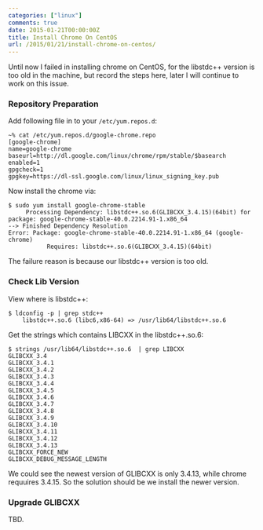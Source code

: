 ```yaml
---
categories: ["linux"]
comments: true
date: 2015-01-21T00:00:00Z
title: Install Chrome On CentOS
url: /2015/01/21/install-chrome-on-centos/
---
```


Until now I failed in installing chrome on CentOS, for the libstdc++ version is too old in the machine, but record the steps here, later I will continue to work on this issue.    
### Repository Preparation
Add following file in to your `/etc/yum.repos.d`:    

```
~% cat /etc/yum.repos.d/google-chrome.repo 
[google-chrome]
name=google-chrome
baseurl=http://dl.google.com/linux/chrome/rpm/stable/$basearch
enabled=1
gpgcheck=1
gpgkey=https://dl-ssl.google.com/linux/linux_signing_key.pub

```
Now install the chrome via:    

```
$ sudo yum install google-chrome-stable
	 Processing Dependency: libstdc++.so.6(GLIBCXX_3.4.15)(64bit) for package: google-chrome-stable-40.0.2214.91-1.x86_64
--> Finished Dependency Resolution
Error: Package: google-chrome-stable-40.0.2214.91-1.x86_64 (google-chrome)
           Requires: libstdc++.so.6(GLIBCXX_3.4.15)(64bit)

```
The failure reason is because our libstdc++ version is too old.    

### Check Lib Version
View where is libstdc++:    

```
$ ldconfig -p | grep stdc++
	libstdc++.so.6 (libc6,x86-64) => /usr/lib64/libstdc++.so.6

```
Get the strings which contains LIBCXX in the libstdc++.so.6:    

```
$ strings /usr/lib64/libstdc++.so.6  | grep LIBCXX
GLIBCXX_3.4
GLIBCXX_3.4.1
GLIBCXX_3.4.2
GLIBCXX_3.4.3
GLIBCXX_3.4.4
GLIBCXX_3.4.5
GLIBCXX_3.4.6
GLIBCXX_3.4.7
GLIBCXX_3.4.8
GLIBCXX_3.4.9
GLIBCXX_3.4.10
GLIBCXX_3.4.11
GLIBCXX_3.4.12
GLIBCXX_3.4.13
GLIBCXX_FORCE_NEW
GLIBCXX_DEBUG_MESSAGE_LENGTH

```
We could see the newest version of GLIBCXX is only 3.4.13, while chrome requuires 3.4.15. So the solution should be we install the newer version.    

### Upgrade GLIBCXX
TBD.    
